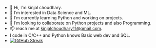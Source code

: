 - 👋 Hi, I’m kinjal choudhary.
- 👀 I’m interested in Data Science and ML.
- 🌱 I’m currently learning Python and working on projects.
- 💞️ I’m looking to collaborate on Python projects and also Programming.
- 📫 reach me at kinjalchoudhary11@gmail.com.
- I code in C/C++ and Python knows Basic web dev and SQL.
- [![GitHub Streak](https://github-readme-streak-stats.herokuapp.com?user=choudharysxc)](https://git.io/streak-stats)

<!---
choudharysxc/choudharysxc is a ✨ special ✨ repository because its `README.md` (this file) appears on your GitHub profile.
You can click the Preview link to take a look at your changes.
--->
